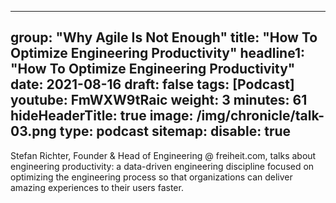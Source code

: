 
---

group: "Why Agile Is Not Enough"
title: "How To Optimize Engineering Productivity"
headline1: "How To Optimize Engineering Productivity"
date: 2021-08-16
draft: false
tags: [Podcast]
youtube: FmWXW9tRaic
weight: 3
minutes: 61
hideHeaderTitle: true
image: /img/chronicle/talk-03.png
type: podcast
sitemap:
    disable: true
---

Stefan Richter, Founder & Head of Engineering @ freiheit.com, talks about engineering productivity: a data-driven engineering discipline focused on optimizing the engineering process so that organizations can deliver amazing experiences to their users faster.
